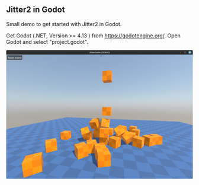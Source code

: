 ## Jitter2 in Godot

Small demo to get started with Jitter2 in Godot.

Get Godot (.NET, Version >= 4.13 ) from https://godotengine.org/. Open Godot and select "project.godot".

<img src="./../../media/screenshots/jitter_screenshot5.png" alt="screenshot" width="800"/>